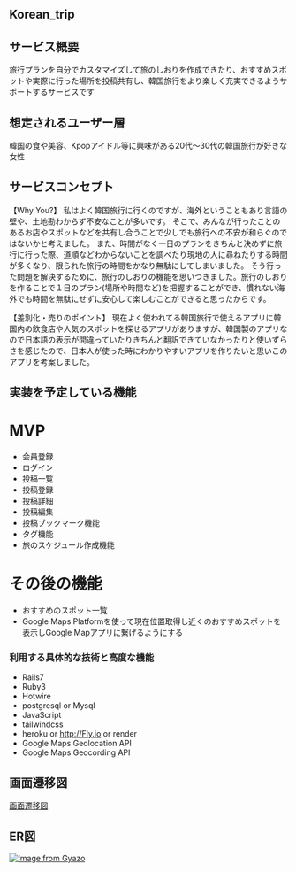 ## Korean_trip

## サービス概要

旅行プランを自分でカスタマイズして旅のしおりを作成できたり、おすすめスポットや実際に行った場所を投稿共有し、韓国旅行をより楽しく充実できるようサポートするサービスです

## 想定されるユーザー層

韓国の食や美容、Kpopアイドル等に興味がある20代〜30代の韓国旅行が好きな女性

## サービスコンセプト
【Why You?】
私はよく韓国旅行に行くのですが、海外ということもあり言語の壁や、土地勘わからず不安なことが多いです。
そこで、みんなが行ったことのあるお店やスポットなどを共有し合うことで少しでも旅行への不安が和らぐのではないかと考えました。
また、時間がなく一日のプランをきちんと決めずに旅行に行った際、道順などわからないことを調べたり現地の人に尋ねたりする時間が多くなり、限られた旅行の時間をかなり無駄にしてしまいました。
そう行った問題を解決するために、旅行のしおりの機能を思いつきました。旅行のしおりを作ることで１日のプラン(場所や時間など)を把握することができ、慣れない海外でも時間を無駄にせずに安心して楽しむことができると思ったからです。

【差別化・売りのポイント】
現在よく使われてる韓国旅行で使えるアプリに韓国内の飲食店や人気のスポットを探せるアプリがありますが、韓国製のアプリなので日本語の表示が間違っていたりきちんと翻訳できていなかったりと使いずらさを感じたので、日本人が使った時にわかりやすいアプリを作りたいと思いこのアプリを考案しました。

## 実装を予定している機能

# MVP
* 会員登録
* ログイン
* 投稿一覧
* 投稿登録
* 投稿詳細
* 投稿編集
* 投稿ブックマーク機能
* タグ機能
* 旅のスケジュール作成機能

# その後の機能
* おすすめのスポット一覧
* Google Maps Platformを使って現在位置取得し近くのおすすめスポットを表示しGoogle Mapアプリに繋げるようにする

### 利用する具体的な技術と高度な機能
- Rails7
- Ruby3
- Hotwire
- postgresql or Mysql
- JavaScript
- tailwindcss
- heroku or http://Fly.io or render
- Google Maps Geolocation API
- Google Maps Geocording API


## 画面遷移図
[画面遷移図](https://www.figma.com/file/FSRo3035WTLezyF2VCYseY/%E7%94%BB%E9%9D%A2%E9%81%B7%E7%A7%BB%E5%9B%B3?type=design&node-id=5%3A2&mode=design&t=xdEvYkiRApH9zxWB-1)

## ER図
[![Image from Gyazo](https://i.gyazo.com/44ef72af30578c84822907eb52684854.png)](https://gyazo.com/44ef72af30578c84822907eb52684854)
